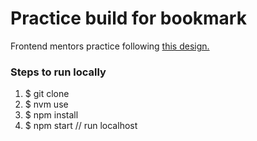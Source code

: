 # Practice build for bookmark
Frontend mentors practice following <a href="https://www.frontendmentor.io/challenges/bookmark-landing-page-5d0b588a9edda32581d29158">this design.</a>

### Steps to run locally ###
1. $ git clone
2. $ nvm use
3. $ npm install
4. $ npm start // run localhost
